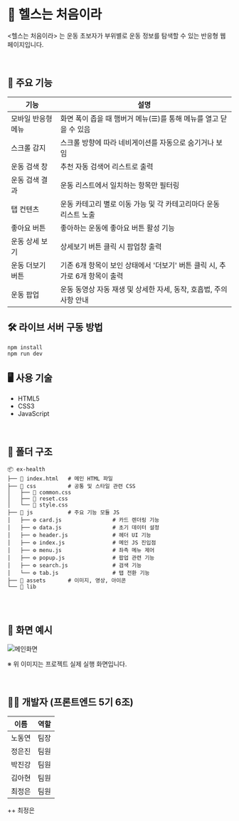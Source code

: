 # 💪 헬스는 처음이라

<헬스는 처음이라> 는 운동 초보자가 부위별로 운동 정보를 탐색할 수 있는 반응형 웹 페이지입니다.

<br/>

## 🧩 주요 기능

| 기능               | 설명                                                                        |
| ------------------ | --------------------------------------------------------------------------- |
| 모바일 반응형 메뉴 | 화면 폭이 좁을 때 햄버거 메뉴(☰)를 통해 메뉴를 열고 닫을 수 있음           |
| 스크롤 감지        | 스크롤 방향에 따라 네비게이션를 자동으로 숨기거나 보임                      |
| 운동 검색 창       | 추천 자동 검색어 리스트로 출력                                              |
| 운동 검색 결과     | 운동 리스트에서 일치하는 항목만 필터링                                      |
| 탭 컨텐츠          | 운동 카테고리 별로 이동 가능 및 각 카테고리마다 운동 리스트 노출            |
| 좋아요 버튼        | 좋아하는 운동에 좋아요 버튼 활성 기능                                       |
| 운동 상세 보기     | 상세보기 버튼 클릭 시 팝업창 출력                                           |
| 운동 더보기 버튼   | 기존 6개 항목이 보인 상태에서 '더보기' 버튼 클릭 시, 추가로 6개 항목이 출력 |
| 운동 팝업          | 운동 동영상 자동 재생 및 상세한 자세, 동작, 호흡법, 주의사항 안내           |

## 🛠️ 라이브 서버 구동 방법

```bash
npm install
npm run dev
```

## 🖥️ 사용 기술

- HTML5
- CSS3
- JavaScript

<br/>

## 📁 폴더 구조

```
📦 ex-health
├── 📄 index.html   # 메인 HTML 파일
├── 📂 css          # 공통 및 스타일 관련 CSS
│   ├── 🎨 common.css
│   ├── 🎨 reset.css
│   └── 🎨 style.css
├── 📂 js           # 주요 기능 모듈 JS
│   ├── ⚙️ card.js                # 카드 렌더링 기능
│   ├── ⚙️ data.js                # 초기 데이터 설정
│   ├── ⚙️ header.js              # 헤더 UI 기능
│   ├── ⚙️ index.js               # 메인 JS 진입점
│   ├── ⚙️ menu.js                # 좌측 메뉴 제어
│   ├── ⚙️ popup.js               # 팝업 관련 기능
│   ├── ⚙️ search.js              # 검색 기능
│   └── ⚙️ tab.js                 # 탭 전환 기능
├── 📂 assets       # 이미지, 영상, 아이콘
└── 📂 lib


```

<br/>

## 📸 화면 예시

![메인화면](https://github.com/user-attachments/assets/1b6cfb49-023c-4b76-a033-2f8feca9db50)

※ 위 이미지는 프로젝트 실제 실행 화면입니다.

<br/>

## 👨‍💻 개발자 (프론트엔드 5기 6조)

| 이름   | 역할 |
| ------ | ---- |
| 노동연 | 팀장 |
| 정은진 | 팀원 |
| 박진강 | 팀원 |
| 김아현 | 팀원 |
| 최정은 | 팀원 |

++ 최정은
